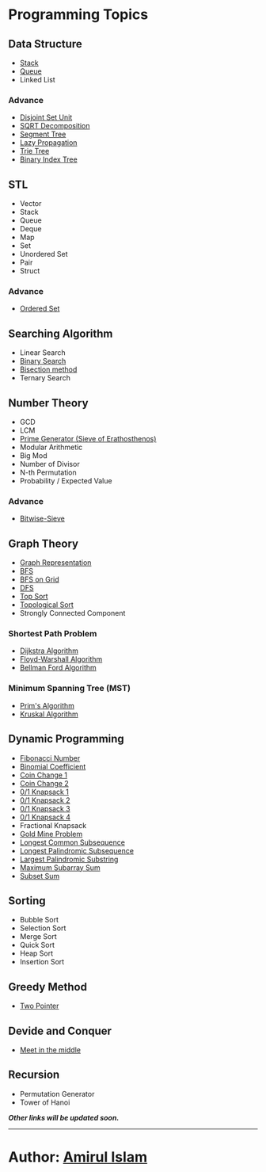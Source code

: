 Programming Topics
==================

Data Structure
--------------
* [Stack](https://github.com/shiningflash/advance-data-structure/blob/master/stack.cpp)
* [Queue](https://github.com/shiningflash/advance-data-structure/blob/master/Stack.cpp)
* Linked List

### Advance
* [Disjoint Set Unit](https://github.com/shiningflash/advance-data-structure/blob/master/DisjointSetUnit.cpp)
* [SQRT Decomposition](https://github.com/shiningflash/advance-data-structure/blob/master/sqrt_decomposition.cpp)
* [Segment Tree](https://github.com/shiningflash/advance-data-structure/blob/master/segment_tree.cpp)
* [Lazy Propagation](https://github.com/shiningflash/advance-data-structure/blob/master/lazy_propagation.cpp)
* [Trie Tree](https://github.com/shiningflash/advance-data-structure/blob/master/radix_tree.cpp)
* [Binary Index Tree](https://github.com/shiningflash/advance-data-structure/blob/master/binary_indexed_tree.cpp)


STL
---
* Vector
* Stack
* Queue
* Deque
* Map
* Set
* Unordered Set
* Pair
* Struct

### Advance
* [Ordered Set](https://github.com/shiningflash/advance-data-structure/blob/master/ordered_set.cpp)


Searching Algorithm
-------------------
* Linear Search
* [Binary Search](https://github.com/shiningflash/Algorithm_Basic/blob/master/binary_search.cpp)
* [Bisection method](https://github.com/shiningflash/Algorithm_Basic/blob/master/sqrt_using_bisection.cpp)
* Ternary Search


Number Theory
-------------
* GCD
* LCM
* [Prime Generator (Sieve of Erathosthenos)](https://github.com/shiningflash/Algorithm_Basic/blob/master/sieve_of_Eratosthenes.cpp)
* Modular Arithmetic
* Big Mod
* Number of Divisor
* N-th Permutation
* Probability / Expected Value

### Advance
* [Bitwise-Sieve](https://github.com/shiningflash/Algorithm_Basic/blob/master/bitwise_sieve.cpp)


Graph Theory
------------
* [Graph Representation](https://github.com/shiningflash/Graph-Algorithm/blob/master/Graph_Representation3.cpp)
* [BFS](https://github.com/shiningflash/Graph-Algorithm/blob/master/BFS.cpp)
* [BFS on Grid](https://github.com/shiningflash/Graph-Algorithm/blob/master/BFS_on_grid.cpp)
* [DFS](https://github.com/shiningflash/Graph-Algorithm/blob/master/DFS.cpp)
* [Top Sort](https://github.com/shiningflash/Graph-Algorithm/blob/master/TopSort.cpp)
* [Topological Sort](https://github.com/shiningflash/Graph-Algorithm/blob/master/TopologicalSort.cpp)
* Strongly Connected Component

### Shortest Path Problem
* [Dijkstra Algorithm](https://github.com/shiningflash/Graph-Algorithm/blob/master/dijkstra.cpp)
* [Floyd-Warshall Algorithm](https://github.com/shiningflash/Graph-Algorithm/blob/master/floyd_warshall.cpp)
* [Bellman Ford Algorithm](https://github.com/shiningflash/Graph-Algorithm/blob/master/bellman_ford.cpp)

### Minimum Spanning Tree (MST)
* [Prim's Algorithm](https://github.com/shiningflash/Graph-Algorithm/blob/master/Prims_MST.cpp)
* [Kruskal Algorithm](https://github.com/shiningflash/Graph-Algorithm/blob/master/Kruskal_MST.cpp)


Dynamic Programming
-------------------
* [Fibonacci Number](https://github.com/shiningflash/DP-solution/blob/master/fibonacci.cpp)
* [Binomial Coefficient](https://github.com/shiningflash/DP-solution/blob/master/bionomialCOEFFICIENT.cpp)
* [Coin Change 1](https://github.com/shiningflash/DP-solution/blob/master/coinCHANGE.cpp)
* [Coin Change 2](https://github.com/shiningflash/DP-solution/blob/master/coinCHANGE1.cpp)
* [0/1 Knapsack 1](https://github.com/shiningflash/DP-solution/blob/master/knapsack.cpp)
* [0/1 Knapsack 2](https://github.com/shiningflash/DP-solution/blob/master/knapsack01.cpp)
* [0/1 Knapsack 3](https://github.com/shiningflash/DP-solution/blob/master/knapsack02.cpp)
* [0/1 Knapsack 4](https://github.com/shiningflash/DP-solution/blob/master/knapsack03.cpp)
* Fractional Knapsack
* [Gold Mine Problem](https://github.com/shiningflash/DP-solution/blob/master/GoldMineProblem.cpp)
* [Longest Common Subsequence](https://github.com/shiningflash/DP-solution/blob/master/LCS_.cpp)
* [Longest Palindromic Subsequence](https://github.com/shiningflash/DP-solution/blob/master/longestPalindromeSubsequence.cpp)
* [Largest Palindromic Substring](https://github.com/shiningflash/DP-solution/blob/master/longestPalindromicSubStr.cpp)
* [Maximum Subarray Sum](https://github.com/shiningflash/DP-solution/blob/master/maxSubArrSum.cpp)
* [Subset Sum](https://github.com/shiningflash/DP-solution/blob/master/subset_Sum.cpp)


Sorting
-------
* Bubble Sort
* Selection Sort
* Merge Sort
* Quick Sort
* Heap Sort
* Insertion Sort


Greedy Method
-------------
* [Two Pointer](https://github.com/shiningflash/Algorithm_Basic/blob/master/Two_Pointer.cpp)

Devide and Conquer
------------------
* [Meet in the middle](https://github.com/shiningflash/Algorithm_Basic/blob/master/Meet_in_the_Middle.cpp)

Recursion
---------
* Permutation Generator
* Tower of Hanoi


***Other links will be updated soon.***

---------------------------------------

# Author: [Amirul Islam](https://www.linkedin.com/in/amirulislamalmamun)
